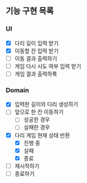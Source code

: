 ## 기능 구현 목록

### UI
- [x] 다리 길이 입력 받기
- [x] 이동할 칸 입력 받기
- [ ] 이동 결과 출력하기
- [ ] 게임 다시 시도 여부 입력 받기
- [ ] 게임 결과 출력하룩

### Domain
- [x] 입력한 길이의 다리 생성하기
- [ ] 앞으로 한 칸 이동하기
  - [ ] 성공한 경우
  - [ ] 실패한 경우
- [x] 다리 게임 현재 상태 반환
  - [x] 진행 중
  - [x] 실패
  - [x] 종료
- [ ] 재시작하기
- [ ] 종료하기